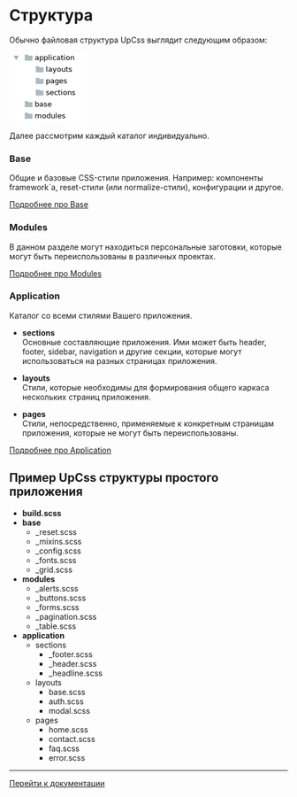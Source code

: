 # Структура

Обычно файловая структура UpCss выглядит следующим образом:

![General structure example](../_images/example_structure_general.png)

Далее рассмотрим каждый каталог индивидуально.

### Base
Общие и базовые CSS-стили приложения. Например: компоненты framework`а,
reset-стили (или normalize-стили), конфигурации и другое. 

[Подробнее про Base](./upCss-base.md)

### Modules
В данном разделе могут находиться персональные заготовки, которые могут быть 
переиспользованы в различных проектах.

[Подробнее про Modules](./upCss-modules.md)

### Application
Каталог со всеми стилями Вашего приложения.

* **sections** <br>
Основные составляющие приложения. Ими может быть header, footer, sidebar,
navigation и другие секции, которые могут использоваться на разных страницах 
приложения. 

* **layouts** <br>
Стили, которые необходимы для формирования общего каркаса нескольких страниц
приложения.

* **pages** <br>
Стили, непосредственно, применяемые к конкретным страницам приложения, которые
не могут быть переиспользованы.

[Подробнее про Application](./upCss-application.md)


## Пример UpCss структуры простого приложения

* **build.scss**
* **base**
    * _reset.scss
    * _mixins.scss
    * _config.scss
    * _fonts.scss
    * _grid.scss
* **modules**
    * _alerts.scss
    * _buttons.scss
    * _forms.scss
    * _pagination.scss
    * _table.scss
* **application**
    * sections
        * _footer.scss
        * _header.scss
        * _headline.scss
    * layouts
        * base.scss
        * auth.scss
        * modal.scss
    * pages
        * home.scss
        * contact.scss
        * faq.scss
        * error.scss

--------

[Перейти к документации](https://github.com/nepster-web/UpCss#%D0%94%D0%BE%D0%BA%D1%83%D0%BC%D0%B5%D0%BD%D1%82%D0%B0%D1%86%D0%B8%D1%8F)